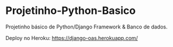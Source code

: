 # Projetinho-Python-Basico
Projetinho básico de Python/Django Framework &amp; Banco de dados.

Deploy no Heroku: https://django-oas.herokuapp.com/

